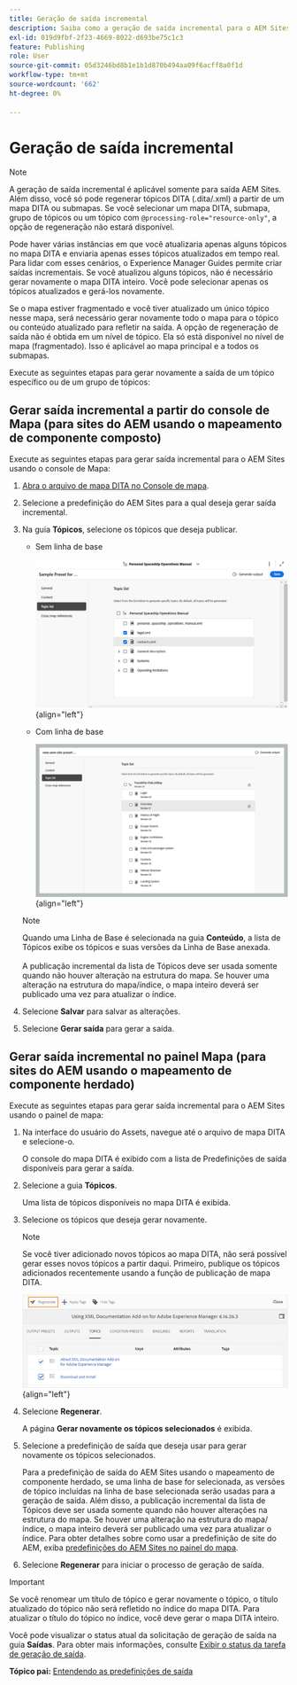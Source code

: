 ```yaml
---
title: Geração de saída incremental
description: Saiba como a geração de saída incremental para o AEM Sites funciona no AEM Guides.
exl-id: 019d9fbf-2f23-4669-8022-d693be75c1c3
feature: Publishing
role: User
source-git-commit: 05d3246bd8b1e1b1d870b494aa09f6acff8a0f1d
workflow-type: tm+mt
source-wordcount: '662'
ht-degree: 0%

---
```



# Geração de saída incremental

>[!NOTE]
>
> A geração de saída incremental é aplicável somente para saída AEM Sites. Além disso, você só pode regenerar tópicos DITA \(.dita/.xml\) a partir de um mapa DITA ou submapas. Se você selecionar um mapa DITA, submapa, grupo de tópicos ou um tópico com `@processing-role="resource-only"`, a opção de regeneração não estará disponível.

Pode haver várias instâncias em que você atualizaria apenas alguns tópicos no mapa DITA e enviaria apenas esses tópicos atualizados em tempo real. Para lidar com esses cenários, o Experience Manager Guides permite criar saídas incrementais. Se você atualizou alguns tópicos, não é necessário gerar novamente o mapa DITA inteiro. Você pode selecionar apenas os tópicos atualizados e gerá-los novamente.

Se o mapa estiver fragmentado e você tiver atualizado um único tópico nesse mapa, será necessário gerar novamente todo o mapa para o tópico ou conteúdo atualizado para refletir na saída. A opção de regeneração de saída não é obtida em um nível de tópico. Ela só está disponível no nível de mapa \(fragmentado\). Isso é aplicável ao mapa principal e a todos os submapas.

Execute as seguintes etapas para gerar novamente a saída de um tópico específico ou de um grupo de tópicos:

## Gerar saída incremental a partir do console de Mapa (para sites do AEM usando o mapeamento de componente composto)

Execute as seguintes etapas para gerar saída incremental para o AEM Sites usando o console de Mapa:

1. [Abra o arquivo de mapa DITA no Console de mapa](./open-files-map-console.md).
1. Selecione a predefinição do AEM Sites para a qual deseja gerar saída incremental.
1. Na guia **Tópicos**, selecione os tópicos que deseja publicar.

   - Sem linha de base

     ![lista de tópicos do aem sites](images/aem-presets-topic-list.png) {align="left"}

   - Com linha de base

     ![lista de tópicos do aem sites com linha de base](images/aem-presets-topic-list-new.png) {align="left"}

   >[!NOTE]
   >
   > Quando uma Linha de Base é selecionada na guia **Conteúdo**, a lista de Tópicos exibe os tópicos e suas versões da Linha de Base anexada.<br><br>
   > A publicação incremental da lista de Tópicos deve ser usada somente quando não houver alteração na estrutura do mapa. Se houver uma alteração na estrutura do mapa/índice, o mapa inteiro deverá ser publicado uma vez para atualizar o índice.

1. Selecione **Salvar** para salvar as alterações.
1. Selecione **Gerar saída** para gerar a saída.


## Gerar saída incremental no painel Mapa (para sites do AEM usando o mapeamento de componente herdado)

Execute as seguintes etapas para gerar saída incremental para o AEM Sites usando o painel de mapa:

1. Na interface do usuário do Assets, navegue até o arquivo de mapa DITA e selecione-o.

   O console do mapa DITA é exibido com a lista de Predefinições de saída disponíveis para gerar a saída.

1. Selecione a guia **Tópicos**.

   Uma lista de tópicos disponíveis no mapa DITA é exibida.

1. Selecione os tópicos que deseja gerar novamente.

   >[!NOTE]
   >
   > Se você tiver adicionado novos tópicos ao mapa DITA, não será possível gerar esses novos tópicos a partir daqui. Primeiro, publique os tópicos adicionados recentemente usando a função de publicação de mapa DITA.

   ![](images/regenerate-topics.png){align="left"}

1. Selecione **Regenerar**.

   A página **Gerar novamente os tópicos selecionados** é exibida.

1. Selecione a predefinição de saída que deseja usar para gerar novamente os tópicos selecionados.

   Para a predefinição de saída do AEM Sites usando o mapeamento de componente herdado, se uma linha de base for selecionada, as versões de tópico incluídas na linha de base selecionada serão usadas para a geração de saída. Além disso, a publicação incremental da lista de Tópicos deve ser usada somente quando não houver alterações na estrutura do mapa. Se houver uma alteração na estrutura do mapa/índice, o mapa inteiro deverá ser publicado uma vez para atualizar o índice. Para obter detalhes sobre como usar a predefinição de site do AEM, exiba [predefinições do AEM Sites no painel do mapa](./generate-output-aem-site-map-dashboard.md).


1. Selecione **Regenerar** para iniciar o processo de geração de saída.


>[!IMPORTANT]
>
> Se você renomear um título de tópico e gerar novamente o tópico, o título atualizado do tópico não será refletido no índice do mapa DITA. Para atualizar o título do tópico no índice, você deve gerar o mapa DITA inteiro.

Você pode visualizar o status atual da solicitação de geração de saída na guia **Saídas**. Para obter mais informações, consulte [Exibir o status da tarefa de geração de saída](#view-the-status-of-the-output-generation-task).



**Tópico pai:** [Entendendo as predefinições de saída](generate-output-understand-presets.md)
